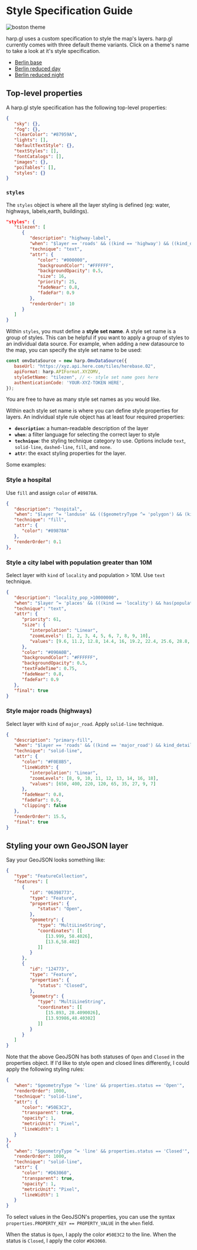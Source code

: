 # Style Specification Guide

![boston theme](./boston.png)

harp.gl uses a custom specification to style the map's layers. harp.gl currently comes with three default theme variants. Click on a theme's name to take a look at it's style specification.
* [Berlin base](../@here/harp-map-theme/resources/berlin_tilezen_base.json)
* [Berlin reduced day](../@here/harp-map-theme/resources/berlin_tilezen_day_reduced.json)
* [Berlin reduced night](../@here/harp-map-theme/resources/berlin_tilezen_night_reduced.json)

## Top-level properties

A harp.gl style specification has the following top-level properties:

```json
{
   "sky": {},
   "fog": {},
   "clearColor": "#87959A",
   "lights": [],
   "defaultTextStyle": {},
   "textStyles": [],
   "fontCatalogs": [],
   "images": {},
   "poiTables": [],
   "styles": {}
}
```

### `styles`

The `styles` object is where all the layer styling is defined (eg: water, highways, labels,earth, buildings).

```json
"styles": {
   "tilezen": [
      {
         "description": "highway-label",
         "when": "$layer == 'roads' && ((kind == 'highway') && ((kind_detail == 'motorway')))",
         "technique": "text",
         "attr": {
            "color": "#000000",
            "backgroundColor": "#FFFFFF",
            "backgroundOpacity": 0.5,
            "size": 16,
            "priority": 25,
            "fadeNear": 0.8,
            "fadeFar": 0.9
         },
         "renderOrder": 10
      }
   ]
}
```

Within `styles`, you must define a __style set name__. A style set name is a group of styles. This can be helpful if you want to apply a group of styles to an individual data source. For example, when adding a new datasource to the map, you can specify the style set name to be used:

```javascript
const omvDataSource = new harp.OmvDataSource({
   baseUrl: "https://xyz.api.here.com/tiles/herebase.02",
   apiFormat: harp.APIFormat.XYZOMV,
   styleSetName: "tilezen", // <- style set name goes here
   authenticationCode: 'YOUR-XYZ-TOKEN HERE', 
});
```

You are free to have as many style set names as you would like.

Within each style set name is where you can define style properties for layers. An individual style rule object has at least four required properties:
* __`description`__: a human-readable description of the layer
* __`when`__: a filter language for selecting the correct layer to style
* __`technique`__: the styling technique category to use. Options include `text`, `solid-line`, `dashed-line`, `fill`, and `none`.
* __`attr`__: the exact styling properties for the layer.

Some examples:


### Style a hospital

Use `fill` and assign `color` of `#89878A`.

```json
{
   "description": "hospital",
   "when": "$layer ^= 'landuse' && (($geometryType ^= 'polygon') && (kind ^= 'hospital'))",
   "technique": "fill",
   "attr": {
      "color": "#89878A"
   },
   "renderOrder": 0.1
},
```

### Style a city label with population greater than 10M

Select layer with `kind` of `locality` and population > 10M. Use `text` technique.

```json
{
   "description": "locality_pop_>10000000",
   "when": "$layer ^= 'places' && (((kind == 'locality') && has(population)) && ((population > 10000000) || has(country_capital)))",
   "technique": "text",
   "attr": {
      "priority": 61,
      "size": {
         "interpolation": "Linear",
         "zoomLevels": [1, 2, 3, 4, 5, 6, 7, 8, 9, 10],
         "values": [9.6, 11.2, 12.8, 14.4, 16, 19.2, 22.4, 25.6, 28.8, 32]
      },
      "color": "#090A0B",
      "backgroundColor": "#FFFFFF",
      "backgroundOpacity": 0.5,
      "textFadeTime": 0.75,
      "fadeNear": 0.8,
      "fadeFar": 0.9
   },
   "final": true
}
```

### Style major roads (highways)

Select layer with `kind` of `major_road`. Apply `solid-line` technique.

```json
{
   "description": "primary-fill",
   "when": "$layer == 'roads' && ((kind == 'major_road') && kind_detail in ['primary']))",
   "technique": "solid-line",
   "attr": {
      "color": "#F0E8B5",
      "lineWidth": {
         "interpolation": "Linear",
         "zoomLevels": [8, 9, 10, 11, 12, 13, 14, 16, 18],
         "values": [650, 400, 220, 120, 65, 35, 27, 9, 7]
      },
      "fadeNear": 0.8,
      "fadeFar": 0.9,
      "clipping": false
   },
   "renderOrder": 15.5,
   "final": true
}
```


## Styling your own GeoJSON layer

Say your GeoJSON looks something like:

```json
{
   "type": "FeatureCollection",
   "features": [
      {
         "id": "06398773",
         "type": "Feature",
         "properties": {
            "status": "Open",
         },
         "geometry": {
            "type": "MultiLineString",
            "coordinates": [[
               [13.999, 58.4026],
               [13.6,58.402]
            ]]
         }
      },
      {
         "id": "124773",
         "type": "Feature",
         "properties": {
            "status": "Closed",
         },
         "geometry": {
            "type": "MultiLineString",
            "coordinates": [[
               [15.893, 28.4090026],
               [13.93986,48.40302]
            ]]
         }
      }
   ]
}
```

Note that the above GeoJSON has both statuses of `Open` and `Closed` in the properties object. If I'd like to style open and closed lines differently, I could apply the following styling rules:

```json
{
   "when": "$geometryType ^= 'line' && properties.status == 'Open'",
   "renderOrder": 1000,
   "technique": "solid-line",
   "attr": {
      "color": "#50E3C2",
      "transparent": true,
      "opacity": 1,
      "metricUnit": "Pixel",
      "lineWidth": 1
   }
},
{
   "when": "$geometryType ^= 'line' && properties.status == 'Closed'",
   "renderOrder": 1000,
   "technique": "solid-line",
   "attr": {
      "color": "#D63060",
      "transparent": true,
      "opacity": 1,
      "metricUnit": "Pixel",
      "lineWidth": 1
   }
}
```

To select values in the GeoJSON's properties, you can use the syntax `properties.PROPERTY_KEY == PROPERTY_VALUE` in the `when` field.

When the status is `Open`, I apply the color `#50E3C2` to the line. When the status is `Closed`, I apply the color `#D63060`.